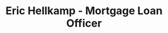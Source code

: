 ---
title: "Eric Hellkamp - Mortgage Loan Officer"
url: /gainesville/eric-hellkamp-mortgage-loan-officer/
shop: Leiher
---